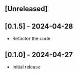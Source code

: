 ## [Unreleased]
## [0.1.5] - 2024-04-28

- Refactor the code

## [0.1.0] - 2024-04-27

- Initial release
